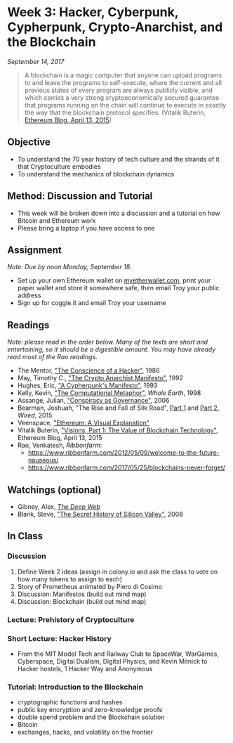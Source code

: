 # Week 3: Hacker, Cyberpunk, Cypherpunk, Crypto-Anarchist, and the Blockchain
*September 14, 2017*

> A blockchain is a magic computer that anyone can upload programs to and leave the programs to self-execute, where the current and all previous states of every program are always publicly visible, and which carries a very strong cryptoeconomically secured guarantee that programs running on the chain will continue to execute in exactly the way that the blockchain protocol specifies. \(Vitalik Buterin, [Ethereum Blog, April 13, 2015](https://blog.ethereum.org/2015/04/13/visions-part-1-the-value-of-blockchain-technology/)\)

## Objective
* To understand the 70 year history of tech culture and the strands of it that Cryptoculture embodies
* To understand the mechanics of blockchain dynamics

## Method: Discussion and Tutorial
* This week will be broken down into a discussion and a tutorial on how Bitcoin and Ethereum work
* Please bring a laptop if you have access to one

## Assignment
*Note: Due by noon Monday, September 18.*

* Set up your own Ethereum wallet on [myetherwallet.com](https://myetherwallet.com/), print your paper wallet and store it somewhere safe, then email Troy your public address
* Sign up for coggle.it and email Troy your username

## Readings
*Note: please read in the order below. Many of the texts are short and entertaining, so it should be a digestible amount. You may have already read most of the Rao readings.*

* The Mentor, ["The Conscience of a Hacker"](http://phrack.org/issues/7/3.html), 1986
* May, Timothy C., ["The Crypto Anarchist Manifesto"](https://www.activism.net/cypherpunk/crypto-anarchy.html), 1992
* Hughes, Eric, ["A Cypherpunk's Manifesto"](https://www.activism.net/cypherpunk/manifesto.html), 1993
* Kelly, Kevin, ["The Computational Metaphor"](http://www.wholeearth.com/issue/1340/article/63/the.computational.metaphor), *Whole Earth*, 1998
* Assange, Julian, ["Conspiracy as Governance"](http://cryptome.org/0002/ja-conspiracies.pdf), 2006
* Bearman, Joshuah, "The Rise and Fall of Silk Road", [Part 1](https://www.wired.com/2015/04/silk-road-1/) and [Part 2](https://www.wired.com/2015/05/silk-road-2/), *Wired*, 2015
* Veenspace, ["Ethereum: A Visual Explanation"](http://veenspace.com/ethereum)
* Vitalik Buterin, ["Visions, Part 1: The Value of Blockchain Technology"](https://blog.ethereum.org/2015/04/13/visions-part-1-the-value-of-blockchain-technology/), Ethereum Blog, April 13, 2015
* Rao, Venkatesh, *Ribbonfarm*:
  * https://www.ribbonfarm.com/2012/05/09/welcome-to-the-future-nauseous/
  * https://www.ribbonfarm.com/2017/05/25/blockchains-never-forget/

## Watchings (optional)
* Gibney, Alex, [*The Deep Web*](http://www.imdb.com/title/tt3312868/)
* Blank, Steve, ["The Secret History of Silicon Valley"](https://www.youtube.com/watch?v=ZTC_RxWN_xo), 2008

## In Class
### Discussion
1.  Define Week 2 ideas (assign in colony.io and ask the class to vote on how many tokens to assign to each)
2.  Story of Prometheus animated by Piero di Cosimo
3.  Discussion: Manifestos (build out mind map)
4.  Discussion: Blockchain (build out mind map)

### Lecture: Prehistory of Cryptoculture



### Short Lecture: Hacker History
* From the MIT Model Tech and Railway Club to SpaceWar, WarGames, Cyberspace, Digital Dualism, Digital Physics, and Kevin Mitnick to Hacker hostels, 1 Hacker Way and Anonymous

### Tutorial: Introduction to the Blockchain
* cryptographic functions and hashes
* public key encryption and zero-knowledge proofs
* double spend problem and the Blockchain solution
* Bitcoin
* exchanges, hacks, and volatility on the frontier
